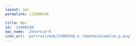 ```yaml
---
layout: npc
permalink: /21000248

title: Npc
id: '21000248'
npc_name: 'Zenoroid-R'
icon_url: 'portrait/mob/21000248_m_robotmaidsawblue_p.png'
---
```

